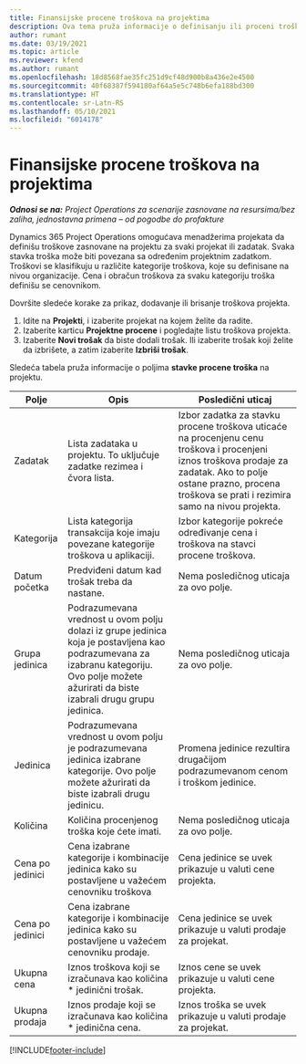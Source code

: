 ```yaml
---
title: Finansijske procene troškova na projektima
description: Ova tema pruža informacije o definisanju ili proceni troškova zasnovanih na projektu.
author: rumant
ms.date: 03/19/2021
ms.topic: article
ms.reviewer: kfend
ms.author: rumant
ms.openlocfilehash: 18d8568fae35fc251d9cf48d900b8a436e2e4500
ms.sourcegitcommit: 40f68387f594180af64a5e5c748b6efa188bd300
ms.translationtype: HT
ms.contentlocale: sr-Latn-RS
ms.lasthandoff: 05/10/2021
ms.locfileid: "6014178"
---
```

# <a name="financial-estimates-for-expenses-on-projects"></a>Finansijske procene troškova na projektima
_**Odnosi se na:** Project Operations za scenarije zasnovane na resursima/bez zaliha, jednostavna primena – od pogodbe do profakture_

Dynamics 365 Project Operations omogućava menadžerima projekata da definišu troškove zasnovane na projektu za svaki projekat ili zadatak. Svaka stavka troška može biti povezana sa određenim projektnim zadatkom. Troškovi se klasifikuju u različite kategorije troškova, koje su definisane na nivou organizacije. Cena i obračun troškova za svaku kategoriju troška definišu se cenovnikom. 

Dovršite sledeće korake za prikaz, dodavanje ili brisanje troškova projekta.

1. Idite na **Projekti**, i izaberite projekat na kojem želite da radite.
2. Izaberite karticu **Projektne procene** i pogledajte listu troškova projekta.
3. Izaberite **Novi trošak** da biste dodali trošak. Ili izaberite trošak koji želite da izbrišete, a zatim izaberite **Izbriši trošak**.

Sledeća tabela pruža informacije o poljima **stavke procene troška** na projektu. 

| **Polje** | **Opis** | **Posledični uticaj** |
| --- | --- | --- |
| Zadatak | Lista zadataka u projektu. To uključuje zadatke rezimea i čvora lista. | Izbor zadatka za stavku procene troškova uticaće na procenjenu cenu troškova i procenjeni iznos troškova prodaje za zadatak. Ako to polje ostane prazno, procena troškova se prati i rezimira samo na nivou projekta. |
| Kategorija | Lista kategorija transakcija koje imaju povezane kategorije troškova u aplikaciji. | Izbor kategorije pokreće određivanje cena i troškova na stavci procene troškova. |
| Datum početka | Predviđeni datum kad trošak treba da nastane. | Nema posledičnog uticaja za ovo polje. |
| Grupa jedinica | Podrazumevana vrednost u ovom polju dolazi iz grupe jedinica koja je postavljena kao podrazumevana za izabranu kategoriju. Ovo polje možete ažurirati da biste izabrali drugu grupu jedinica. | Nema posledičnog uticaja za ovo polje. |
| Jedinica | Podrazumevana vrednost u ovom polju je podrazumevana jedinica izabrane kategorije. Ovo polje možete ažurirati da biste izabrali drugu jedinicu. | Promena jedinice rezultira drugačijom podrazumevanom cenom i troškom jedinice. |
| Količina | Količina procenjenog troška koje ćete imati. | Nema posledičnog uticaja za ovo polje. |
| Cena po jedinici | Cena izabrane kategorije i kombinacije jedinica kako su postavljene u važećem cenovniku troškova | Cena jedinice se uvek prikazuje u valuti cene projekta. |
| Cena po jedinici | Cena izabrane kategorije i kombinacije jedinica kako su postavljene u važećem cenovniku prodaje. | Cena jedinice se uvek prikazuje u valuti prodaje za projekat. |
| Ukupna cena | Iznos troškova koji se izračunava kao količina \* jedinični trošak.| Iznos cene se uvek prikazuje u valuti cene projekta. |
| Ukupna prodaja | Iznos prodaje koji se izračunava kao količina \* jedinična cena. | Iznos troška se uvek prikazuje u valuti prodaje za projekat. |


[!INCLUDE[footer-include](../includes/footer-banner.md)]

